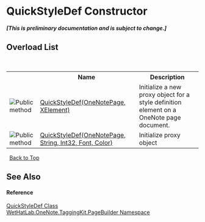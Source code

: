 # QuickStyleDef Constructor 
 _**\[This is preliminary documentation and is subject to change.\]**_


## Overload List
&nbsp;<table><tr><th></th><th>Name</th><th>Description</th></tr><tr><td>![Public method](media/pubmethod.gif "Public method")</td><td><a href="4e37a7fa-cf4e-a3d4-0327-3ad4d9e06fce">QuickStyleDef(OneNotePage, XElement)</a></td><td>
Initialize a new proxy object for a style definition element on a OneNote page document.</td></tr><tr><td>![Public method](media/pubmethod.gif "Public method")</td><td><a href="86d11e65-cbbf-b3a1-7f8f-ac7599ed59ea">QuickStyleDef(OneNotePage, String, Int32, Font, Color)</a></td><td>
Initialize proxy object</td></tr></table>&nbsp;
<a href="#quickstyledef-constructor">Back to Top</a>

## See Also


#### Reference
<a href="b060cbe3-abed-8941-9af9-880354eb2a81">QuickStyleDef Class</a><br /><a href="56352230-71f2-f4b7-63a8-983965663af5">WetHatLab.OneNote.TaggingKit.PageBuilder Namespace</a><br />